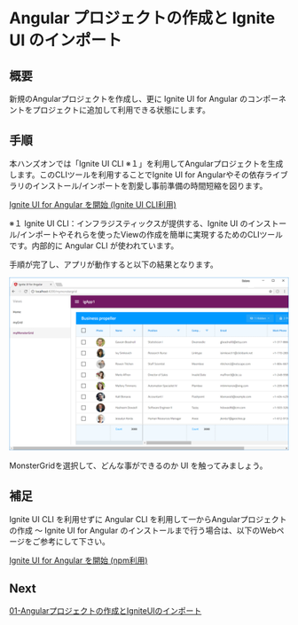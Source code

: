 # Angular プロジェクトの作成と Ignite UI のインポート

## 概要
新規のAngularプロジェクトを作成し、更に Ignite UI for Angular のコンポーネントをプロジェクトに追加して利用できる状態にします。

## 手順
本ハンズオンでは「Ignite UI CLI ※１」を利用してAngularプロジェクトを生成します。このCLIツールを利用することでIgnite UI for Angularやその依存ライブラリのインストール/インポートを割愛し事前準備の時間短縮を図ります。

[Ignite UI for Angular を開始 (Ignite UI CLI利用)](https://jp.infragistics.com/products/ignite-ui-angular/getting-started#tab-ignite-ui-cli)

※１ Ignite UI CLI：インフラジスティックスが提供する、Ignite UI のインストール/インポートやそれらを使ったViewの作成を簡単に実現するためのCLIツールです。内部的に Angular CLI が使われています。

手順が完了し、アプリが動作すると以下の結果となります。

![](assets/01-01.png)

MonsterGridを選択して、どんな事ができるのか UI を触ってみましょう。

## 補足

Ignite UI CLI を利用せずに Angular CLI を利用して一からAngularプロジェクトの作成 ～ Ignite UI for Angular のインストールまで行う場合は、以下のWebページをご参考にして下さい。

[Ignite UI for Angular を開始 (npm利用)](https://jp.infragistics.com/products/ignite-ui-angular/getting-started#tab-npm)

## Next

[01-Angularプロジェクトの作成とIgniteUIのインポート](01-Angularプロジェクトの作成とIgniteUIのインポート.md)
